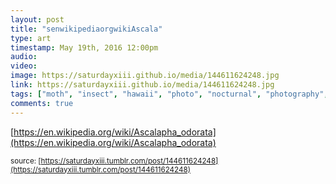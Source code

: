 ```yaml
---
layout: post
title: "senwikipediaorgwikiAscala"
type: art
timestamp: May 19th, 2016 12:00pm
audio: 
video: 
image: https://saturdayxiii.github.io/media/144611624248.jpg
link: https://saturdayxiii.github.io/media/144611624248.jpg
tags: ["moth", "insect", "hawaii", "photo", "nocturnal", "photography", "art"]
comments: true
---
```

[https://en.wikipedia.org/wiki/Ascalapha_odorata](https://en.wikipedia.org/wiki/Ascalapha_odorata)

<small>source: [https://saturdayxiii.tumblr.com/post/144611624248](https://saturdayxiii.tumblr.com/post/144611624248)</small>